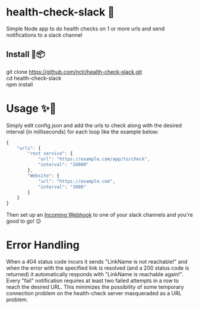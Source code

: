 # health-check-slack 🤖
Simple Node app to do health checks on 1 or more urls and send notifications to a slack channel

## Install :star2::package:
git clone https://github.com/nclr/health-check-slack.git  
cd health-check-slack  
npm install  

# Usage :sparkles::rocket:
Simply edit config.json and add the urls to check along with the desired interval (in milliseconds) for each loop like the example below:
```javascript
{
    "urls": {
        "rest service": {
            "url": "https://example.com/app/to/check",
            "interval": "20000"
        },
        "Website": {
            "url": "https://example.com",
            "interval": "3000"
        }
    }
}
```
Then set up an [Incoming Webhook](https://api.slack.com/incoming-webhooks) to one of your slack channels and you're good to go! :wink:


# Error Handling
When a 404 status code incurs it sends "LinkName is not reachable!" and when the error with the specified link is resolved (and a 200 status code is returned) it automatically responds with "LinkName is reachable again!". Every "fail" notification requires at least two failed attempts in a row to reach the desired URL. This minimizes the possibility of some temporary connection problem on the health-check server masqueraded as a URL problem.
